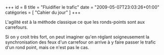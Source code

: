 +++
id = 8
title = "Fluidifier le trafic"
date = "2009-05-07T23:03:26+01:00"
catégories = [ "Cahier du jour" ]
+++

L'agilité est à la méthode classique ce que les ronds-points sont aux carrefours.

Si on y croit très fort, on peut imaginer qu'en réglant soigneusement la synchronisation des feux d'un carrefour on arrive à y faire passer le trafic d'un rond point, mais ce n'est pas le cas.